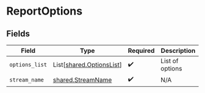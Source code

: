 # ReportOptions


## Fields

| Field                                                          | Type                                                           | Required                                                       | Description                                                    |
| -------------------------------------------------------------- | -------------------------------------------------------------- | -------------------------------------------------------------- | -------------------------------------------------------------- |
| `options_list`                                                 | List[[shared.OptionsList](../../models/shared/optionslist.md)] | :heavy_check_mark:                                             | List of options                                                |
| `stream_name`                                                  | [shared.StreamName](../../models/shared/streamname.md)         | :heavy_check_mark:                                             | N/A                                                            |